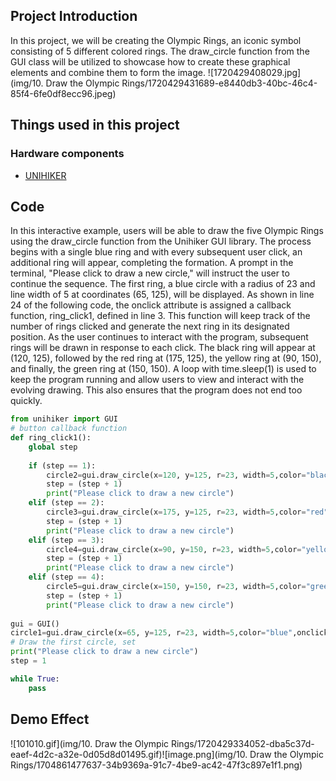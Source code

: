 ## Project Introduction
In this project, we will be creating the Olympic Rings, an iconic symbol consisting of 5 different colored rings. The draw_circle function from the GUI class will be utilized to showcase how to create these graphical elements and combine them to form the image.
![1720429408029.jpg](img/10. Draw the Olympic Rings/1720429431689-e8440db3-40bc-46c4-85f4-6fe0df8ecc96.jpeg)
## Things used in this project
### Hardware components

- [UNIHIKER](https://www.dfrobot.com/product-2691.html)
## Code 
In this interactive example, users will be able to draw the five Olympic Rings using the draw_circle function from the Unihiker GUI library. The process begins with a single blue ring and with every subsequent user click, an additional ring will appear, completing the formation. A prompt in the terminal, "Please click to draw a new circle," will instruct the user to continue the sequence.
The first ring, a blue circle with a radius of 23 and line width of 5 at coordinates (65, 125), will be displayed. As shown in line 24 of the following code, the onclick attribute is assigned a callback function, ring_click1, defined in line 3. This function will keep track of the number of rings clicked and generate the next ring in its designated position.
As the user continues to interact with the program, subsequent rings will be drawn in response to each click. The black ring will appear at (120, 125), followed by the red ring at (175, 125), the yellow ring at (90, 150), and finally, the green ring at (150, 150).
A loop with time.sleep(1) is used to keep the program running and allow users to view and interact with the evolving drawing. This also ensures that the program does not end too quickly.
```python
from unihiker import GUI
# button callback function
def ring_click1():
    global step
    
    if (step == 1):
        circle2=gui.draw_circle(x=120, y=125, r=23, width=5,color="black",onclick=ring_click1)
        step = (step + 1)
        print("Please click to draw a new circle")
    elif (step == 2):
        circle3=gui.draw_circle(x=175, y=125, r=23, width=5,color="red",onclick=ring_click1)
        step = (step + 1)
        print("Please click to draw a new circle")
    elif (step == 3):
        circle4=gui.draw_circle(x=90, y=150, r=23, width=5,color="yellow",onclick=ring_click1)
        step = (step + 1)
        print("Please click to draw a new circle")
    elif (step == 4):
        circle5=gui.draw_circle(x=150, y=150, r=23, width=5,color="green",onclick=ring_click1)
        step = (step + 1)
        print("Please click to draw a new circle")
        
gui = GUI()
circle1=gui.draw_circle(x=65, y=125, r=23, width=5,color="blue",onclick=ring_click1)
# Draw the first circle, set
print("Please click to draw a new circle")
step = 1

while True:
    pass

```
## Demo Effect
![101010.gif](img/10. Draw the Olympic Rings/1720429334052-dba5c37d-eaef-4d2c-a32e-0d05d8d01495.gif)![image.png](img/10. Draw the Olympic Rings/1704861477637-34b9369a-91c7-4be9-ac42-47f3c897e1f1.png)

